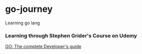 # go-journey
Learning go lang

### Learning through Stephen Grider's Course on Udemy
[GO: The complete Developer's guide](https://www.udemy.com/go-the-complete-developers-guide/)
